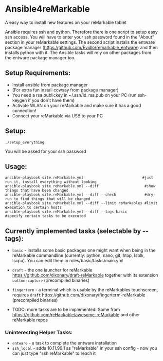 # Ansible4reMarkable
A easy way to install new features on your reMarkable tablet

Ansible requires ssh and python.
Therefore there is one script to setup easy ssh access. You will have to enter your ssh password found in the "About" section in your reMarkable settings.
The second script installs the entware package manager (https://github.com/Evidlo/remarkable_entware) and then installs python with it.
The Ansible tasks will rely on other packages from the entware package manager too.

## Setup Requirements:
- Install ansible from package manager
- (For extra fun install cowsay from package manager)
- You need a rsa publickey in ~/.ssh/id_rsa.pub on your PC (run ssh-keygen if you don't have them)
- Activate WLAN on your reMarkable and make sure it has a good connection!
- Connect your reMarkable via USB to your PC

## Setup:
```
./setup_everything
```
You will be asked for your ssh password

## Usage:
```
ansible-playbook site.reMarkable.yml                           #just run it, install everything without looking
ansible-playbook site.reMarkable.yml --diff                     #show things that have been changed
ansible-playbook site.reMarkable.yml --diff --check             #dry-run to find things that will be changed
ansible-playbook site.reMarkable.yml --diff --limit reMarkables #limit execution to certain hosts
ansible-playbook site.reMarkable.yml --diff --tags basic        #specify certain tasks to be executed
```
## Currently implemented tasks (selectable by --tags):

- `basic` - installs some basic packages one might want when being in the reMarkable commandline (currently: python, nano, git, htop, lsblk, lscpu).
  You can edit them in roles/basic/tasks/main.yml

- `draft` - the one launcher for reMarkable https://github.com/dixonary/draft-reMarkable together with its extension `button-capture` (precompiled binaries)

- `fingerterm` - a terminal which is usable by the reMarkables touchscreen, requires `draft` https://github.com/dixonary/fingerterm-reMarkable (precompiled binaries)

- TODO: more tasks are to be implemented: Some from https://github.com/reHackable/awesome-reMarkable and other reMarkable repos

### Uninteresting Helper Tasks:

- `entware` - a task to complete the entware installation
- `ssh_local` - adds 10.11.99.1 as "reMarkable" in your ssh config - now you can just type "ssh reMarkable" to reach it
